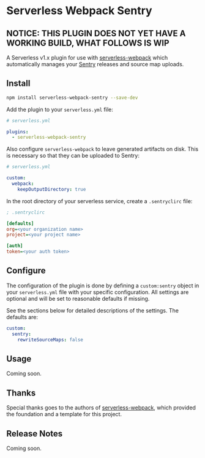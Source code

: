 # Serverless Webpack Sentry

## NOTICE: THIS PLUGIN DOES NOT YET HAVE A WORKING BUILD, WHAT FOLLOWS IS WIP

A Serverless v1.x plugin for use with [serverless-webpack][link-serverless-webpack] which automatically manages your [Sentry][link-sentry] releases and source map uploads.

## Install

```bash
npm install serverless-webpack-sentry --save-dev
```

Add the plugin to your `serverless.yml` file:

```yaml
# serverless.yml

plugins:
  - serverless-webpack-sentry
```

Also configure `serverless-webpack` to leave generated artifacts on disk. This is necessary so that they can be uploaded to Sentry:

```yaml
# serverless.yml

custom:
  webpack:
    keepOutputDirectory: true
```

In the root directory of your serverless service, create a `.sentryclirc` file:

```ini
; .sentryclirc

[defaults]
org=<your organization name>
project=<your project name>

[auth]
token=<your auth token>
```

## Configure

The configuration of the plugin is done by defining a `custom:sentry` object in your `serverless.yml` file with your specific configuration. All settings are optional and will be set to reasonable defaults if missing.

See the sections below for detailed descriptions of the settings. The defaults are:

```yaml
custom:
  sentry:
    rewriteSourceMaps: false
```

## Usage

Coming soon.

## Thanks

Special thanks goes to the authors of [serverless-webpack][link-serverless-webpack], which provided the foundation and a template for this project.

## Release Notes

Coming soon.

[link-serverless-webpack]: https://github.com/serverless-heaven/serverless-webpack
[link-sentry]: https://sentry.io/